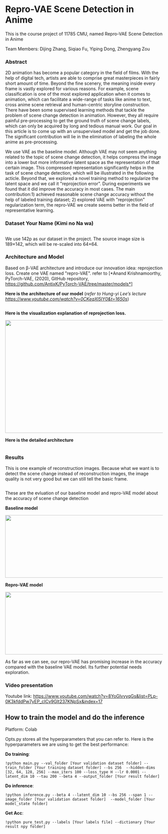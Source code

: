 # Repro-VAE Scene Detection in Anime
This is the course project of 11785 CMU, named Repro-VAE Scene Detection in Anime
 
Team Members: Dijing Zhang, Siqiao Fu, Yiping Dong, Zhengyang Zou

### Abstract
2D animation has become a popular category in the field of films. With the help of digital tech, artists are able to comprise great masterpieces in fairly short amount of time. Beyond the fine scenery, the meaning inside every frame is vastly explored for various reasons. For example, scene classification is one of the most explored application when it comes to animation, which can facilitate a wide-range of tasks like anime to text, cross anime scene retrieval and human-centric storyline construction. There have been some supervised learning methods that tackle the problem of scene change detection in animation. However, they all require painful pre-processing to get the ground truth of scene change labels, which can only be acquired by long and tedious manual work. Our goal in this article is to come up with an unsupervised model and get the job done. The significant contribution will lie in the elimination of labeling the whole anime as pre-processing. 

We use VAE as the baseline model. Although VAE may not seem anything related to the topic of scene change detection, it helps compress the image into a lower but more informative latent space as the representation of that certain image. This compressed representation significantly helps in the task of scene change detection, which will be illustrated in the following acticle. Beyond that, we explored a novel training method to regularize the latent space and we call it "reprojection error". During experiments we found that it did improve the accuracy in most cases. The main contribution:1) achieved reasonable scene change accuracy without the help of labeled training dataset; 2) explored VAE with "reprojection" regularization term, the repro-VAE we create seems better in the field of representative learning.

### Dataset Your Name (Kimi no Na wa)

<center><img src="https://github.com/11785-Team/Scene-Detection-Project/blob/master/images/example_images.png" alt=""></center>

We use 142p as our dataset in the project. The source image size is 189×142, which will be re-scaled into 64×64.

### Architecture and Model
Based on β-VAE architecture and introduce our innovation idea: reprojection loss. Create one VAE named "repro-VAE". refer to [*Anand Krishnamoorthy, PyTorch-VAE, (2020), GitHub repository, https://github.com/AntixK/PyTorch-VAE/tree/master/models*]

**Here is the architecture of our model**  (*refer to Hung-yi Lee’s lecture  https://www.youtube.com/watch?v=0CKeqXl5IY0&t=1650s*)

<center><img src="https://github.com/11785-Team/Scene-Detection-Project/blob/master/images/architecture.png" alt=""></center>
<center><img src="https://github.com/11785-Team/Scene-Detection-Project/blob/master/images/3D_architecture.png" alt=""></center>

**Here is the visualization explanation of reprojection loss.**

<div  align="center"><center><img src="https://github.com/11785-Team/Scene-Detection-Project/blob/master/images/reprojection.png" alt=""></center></div>
<div  align="center"><center><img src="https://github.com/11785-Team/Scene-Detection-Project/blob/master/images/latent_reprojection.png" alt="" width="1032px", height="360px"></center></div>

**Here is the detailed architecture**

<div  align="center"><center><img src="https://github.com/11785-Team/Scene-Detection-Project/blob/master/images/architecture_details.png" alt=""></center></div>

### Results
This is one example of reconstruction images. Because what we want is to detect the scene change instead of reconstruction images, the image quality is not very good but we can still tell the basic frame.

<div  align="center"><center><img src="https://github.com/11785-Team/Scene-Detection-Project/blob/master/images/reconstruction.png" alt=""></center></div>

These are the evluation of our baseline model and repro-VAE model about the accuracy of scene change detection

**Baseline model**

<div  align="center"><center><img src="https://github.com/11785-Team/Scene-Detection-Project/blob/master/images/baseline_result.png" alt="" width="800px", height="200px"></center></div>

**Repro-VAE model**

<div  align="center"><center><img src="https://github.com/11785-Team/Scene-Detection-Project/blob/master/images/model_result.png" alt="" width="800px", height="200px"></center></div>

As far as we can see, our repro-VAE has promising increase in the accuracy compared with the baseline VAE model. Its further potential needs exploration.

### Video presentation
Youtube link: https://www.youtube.com/watch?v=8YoGIvvyqGs&list=PLp-0K3kfddPw7yEP_cICv9Glt237KNpSx&index=17

## How to train the model and do the inference
Platform: Colab

Opts.py stores all the hyperparameters that you can refer to. Here is the hyperparameters we are using to get the best performance:

**Do training**:

    !python main.py --val_folder [Your validation dataset folder] --train_folder [Your training dataset folder] --bs 256  --hidden-dims [32, 64, 128, 256] --max_iters 100 --loss_type H --lr 0.0001 --latent_dim 10 --tau 200 --beta 4 --output_folder [Your result folder]

**Do inference**:

    !python inference.py --beta 4 --latent_dim 10 --bs 256 --span 1 --image_folder [Your validation dataset folder]  --model_folder [Your model_state folder]

**Get Acc**:

    !python pure_test.py --labels [Your labels file] --dictionary [Your result npy folder]
